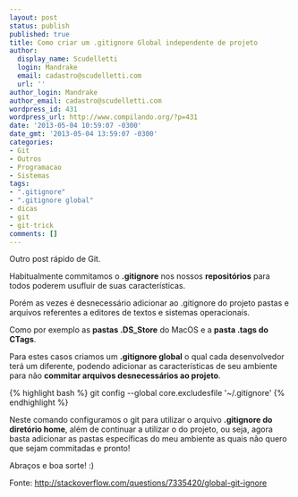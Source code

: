 ```yaml
---
layout: post
status: publish
published: true
title: Como criar um .gitignore Global independente de projeto
author:
  display_name: Scudelletti
  login: Mandrake
  email: cadastro@scudelletti.com
  url: ''
author_login: Mandrake
author_email: cadastro@scudelletti.com
wordpress_id: 431
wordpress_url: http://www.compilando.org/?p=431
date: '2013-05-04 10:59:07 -0300'
date_gmt: '2013-05-04 13:59:07 -0300'
categories:
- Git
- Outros
- Programacao
- Sistemas
tags:
- ".gitignore"
- ".gitignore global"
- dicas
- git
- git-trick
comments: []
---
```

Outro post rápido de Git.

Habitualmente commitamos o **.gitignore** nos nossos **repositórios** para todos poderem usufluir de suas características.

Porém as vezes é desnecessário adicionar ao .gitignore do projeto pastas e arquivos referentes a editores de textos e sistemas operacionais.

Como por exemplo as **pastas .DS_Store** do MacOS e a **pasta .tags do CTags**.

Para estes casos criamos um **.gitignore global** o qual cada desenvolvedor terá um diferente, podendo adicionar as características de seu ambiente para não **commitar arquivos desnecessários ao projeto**.

{% highlight bash %}
git config --global core.excludesfile '~/.gitignore'
{% endhighlight %}

Neste comando configuramos o git para utilizar o arquivo **.gitignore do diretório home**, além de continuar a utilizar o do projeto, ou seja, agora basta adicionar as pastas específicas do meu ambiente as quais não quero que sejam commitadas e pronto!

Abraços e boa sorte! :)

Fonte: <a target="_blank" rel='nofollow' href="http://stackoverflow.com/questions/7335420/global-git-ignore" title="http://stackoverflow.com/questions/7335420/global-git-ignore">http://stackoverflow.com/questions/7335420/global-git-ignore</a>
